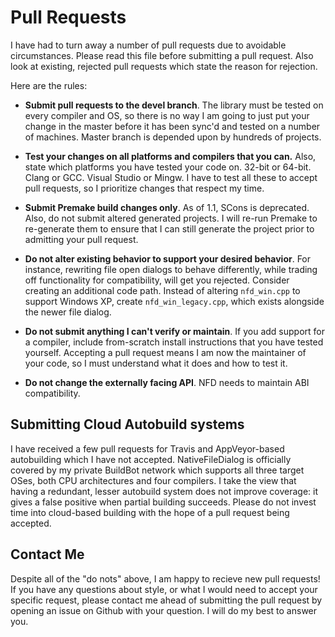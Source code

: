 # Pull Requests #

I have had to turn away a number of pull requests due to avoidable circumstances.  Please read this file before submitting a pull request. Also look at existing, rejected pull requests which state the reason for rejection.

Here are the rules:

- **Submit pull requests to the devel branch**. The library must be tested on every compiler and OS, so there is no way I am going to just put your change in the master before it has been sync'd and tested on a number of machines. Master branch is depended upon by hundreds of projects.

- **Test your changes on all platforms and compilers that you can.**  Also, state which platforms you have tested your code on.  32-bit or 64-bit.  Clang or GCC.  Visual Studio or Mingw.  I have to test all these to accept pull requests, so I prioritize changes that respect my time.

- **Submit Premake build changes only**.  As of 1.1, SCons is deprecated.  Also, do not submit altered generated projects.  I will re-run Premake to re-generate them to ensure that I can still generate the project prior to admitting your pull request.

- **Do not alter existing behavior to support your desired behavior**. For instance, rewriting file open dialogs to behave differently, while trading off functionality for compatibility, will get you rejected.  Consider creating an additional code path.  Instead of altering `nfd_win.cpp` to support Windows XP, create `nfd_win_legacy.cpp`, which exists alongside the newer file dialog.

- **Do not submit anything I can't verify or maintain**.  If you add support for a compiler, include from-scratch install instructions  that you have tested yourself.  Accepting a pull request means I am now the maintainer of your code, so I must understand what it does and how to test it.

- **Do not change the externally facing API**.  NFD needs to maintain ABI compatibility.

## Submitting Cloud Autobuild systems ##

I have received a few pull requests for Travis and AppVeyor-based autobuilding which I have not accepted.  NativeFileDialog is officially covered by my private BuildBot network which supports all three target OSes, both CPU architectures and four compilers.  I take the view that having a redundant, lesser autobuild system does not improve coverage: it gives a false positive when partial building succeeds.  Please do not invest time into cloud-based building with the hope of a pull request being accepted.

## Contact Me ##

Despite all of the "do nots" above, I am happy to recieve new pull requests!  If you have any questions about style, or what I would need to accept your specific request, please contact me ahead of submitting the pull request by opening an issue on Github with your question.  I will do my best to answer you.
